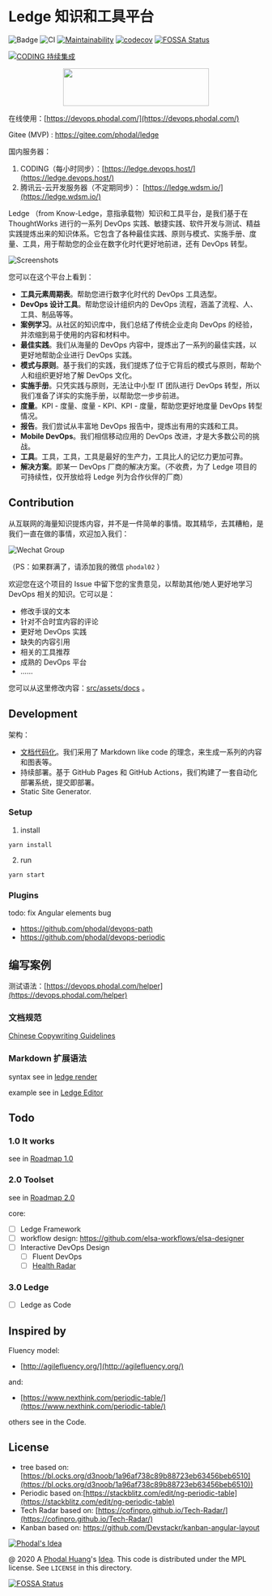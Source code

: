 # Ledge 知识和工具平台

![Badge](https://img.shields.io/badge/Poweredby-%40ledge--framework%2Fengine-brightgreen)
![CI](https://github.com/phodal/ledge/workflows/CI/badge.svg)
[![Maintainability](https://api.codeclimate.com/v1/badges/64e2ddc705fbeba4435e/maintainability)](https://codeclimate.com/github/phodal/ledge/maintainability)
[![codecov](https://codecov.io/gh/phodal/ledge/branch/master/graph/badge.svg)](https://codecov.io/gh/phodal/ledge)
[![FOSSA Status](https://app.fossa.com/api/projects/git%2Bgithub.com%2Fphodal%2Fledge.svg?type=shield)](https://app.fossa.com/projects/git%2Bgithub.com%2Fphodal%2Fledge?ref=badge_shield)

[![CODING 持续集成](https://coding-public.coding.net/badges/ledge/job/236475/master/build.svg)](https://coding-public.coding.net/p/ledge/d/ledge/git)

<p align="center"> 
  <img src="src/assets/images/logo.svg" width="288" height="74">
</p>

在线使用：[https://devops.phodal.com/](https://devops.phodal.com/)

Gitee (MVP) : https://gitee.com/phodal/ledge

国内服务器：

1. CODING（每小时同步）：[https://ledge.devops.host/](https://ledge.devops.host/)
2. 腾讯云-云开发服务器（不定期同步）： [https://ledge.wdsm.io/](https://ledge.wdsm.io/)

Ledge （from Know-Ledge，意指承载物）知识和工具平台，是我们基于在 ThoughtWorks 进行的一系列 DevOps 实践、敏捷实践、软件开发与测试、精益实践提炼出来的知识体系。它包含了各种最佳实践、原则与模式、实施手册、度量、工具，用于帮助您的企业在数字化时代更好地前进，还有 DevOps 转型。

![Screenshots](docs/images/ledge-ss.png 'Ledge 首页截图')

您可以在这个平台上看到：

- **工具元素周期表**。帮助您进行数字化时代的 DevOps 工具选型。
- **DevOps 设计工具**。帮助您设计组织内的 DevOps 流程，涵盖了流程、人、工具、制品等等。
- **案例学习**。从社区的知识库中，我们总结了传统企业走向 DevOps 的经验，并浓缩到易于使用的内容和材料中。
- **最佳实践**。我们从海量的 DevOps 内容中，提炼出了一系列的最佳实践，以更好地帮助企业进行 DevOps 实践。
- **模式与原则**。基于我们的实践，我们提炼了位于它背后的模式与原则，帮助个人和组织更好地了解 DevOps 文化。
- **实施手册**。只凭实践与原则，无法让中小型 IT 团队进行 DevOps 转型，所以我们准备了详实的实施手册，以帮助您一步步前进。
- **度量**。KPI - 度量、度量 - KPI、KPI - 度量，帮助您更好地度量 DevOps 转型情况。
- **报告**。我们尝试从丰富地 DevOps 报告中，提炼出有用的实践和工具。
- **Mobile DevOps**。我们相信移动应用的 DevOps 改进，才是大多数公司的挑战。
- **工具**。工具，工具，工具是最好的生产力，工具比人的记忆力更加可靠。
- **解决方案**。即某一 DevOps 厂商的解决方案。（不收费，为了 Ledge 项目的可持续性，仅开放给将 Ledge 列为合作伙伴的厂商）

## Contribution

从互联网的海量知识提炼内容，并不是一件简单的事情。取其精华，去其糟粕，是我们一直在做的事情，欢迎加入我们：

![Wechat Group](docs/images/wechat-group.jpg)

（PS：如果群满了，请添加我的微信 `phodal02` ）

欢迎您在这个项目的 Issue 中留下您的宝贵意见，以帮助其他/她人更好地学习 DevOps 相关的知识。它可以是：

- 修改手误的文本
- 针对不合时宜内容的评论
- 更好地 DevOps 实践
- 缺失的内容引用
- 相关的工具推荐
- 成熟的 DevOps 平台
- ……

您可以从这里修改内容：[src/assets/docs](src/assets/docs) 。

## Development

架构：

- [文档代码化](https://devops.phodal.com/practise#docs-like-code)。我们采用了 Markdown like code 的理念，来生成一系列的内容和图表等。
- 持续部署。基于 GitHub Pages 和 GitHub Actions，我们构建了一套自动化部署系统，提交即部署。
- Static Site Generator.

### Setup

1. install

```
yarn install
```

2. run

```
yarn start
```

### Plugins

todo: fix Angular elements bug

- https://github.com/phodal/devops-path
- https://github.com/phodal/devops-periodic

## 编写案例

测试语法：[https://devops.phodal.com/helper](https://devops.phodal.com/helper)

### 文档规范

[Chinese Copywriting Guidelines](https://sparanoid.com/note/chinese-copywriting-guidelines/)

### Markdown 扩展语法

syntax see in [ledge render](projects/@ledge-framework/render)

example see in [Ledge Editor](https://devops.phodal.com/helper)

## Todo

### 1.0 It works

see in [Roadmap 1.0](https://github.com/phodal/ledge/issues/30)

### 2.0 Toolset

see in [Roadmap 2.0](https://github.com/phodal/ledge/issues/183)

core:

- [ ] Ledge Framework
- [ ] workflow design: https://github.com/elsa-workflows/elsa-designer
- [ ] Interactive DevOps Design
  - [ ] Fluent DevOps
  - [ ] [Health Radar](https://www.scaledagileframework.com/blog/assess-your-devops-health-with-the-safe-devops-radar/)

### 3.0 Ledge

- [ ] Ledge as Code

## Inspired by

Fluency model:

- [http://agilefluency.org/](http://agilefluency.org/)

and:

- [https://www.nexthink.com/periodic-table/](https://www.nexthink.com/periodic-table/)

others see in the Code.

## License

- tree based on: [https://bl.ocks.org/d3noob/1a96af738c89b88723eb63456beb6510](https://bl.ocks.org/d3noob/1a96af738c89b88723eb63456beb6510))
- Periodic based on:[https://stackblitz.com/edit/ng-periodic-table](https://stackblitz.com/edit/ng-periodic-table)
- Tech Radar based on: [https://cofinpro.github.io/Tech-Radar/](https://cofinpro.github.io/Tech-Radar/)
- Kanban based on: https://github.com/Devstackr/kanban-angular-layout

[![Phodal's Idea](http://brand.phodal.com/shields/idea-small.svg)](http://ideas.phodal.com/)

@ 2020 A [Phodal Huang](https://www.phodal.com)'s [Idea](http://github.com/phodal/ideas). This code is distributed under the MPL license. See `LICENSE` in this directory.

[![FOSSA Status](https://app.fossa.com/api/projects/git%2Bgithub.com%2Fphodal%2Fledge.svg?type=large)](https://app.fossa.com/projects/git%2Bgithub.com%2Fphodal%2Fledge?ref=badge_large)
